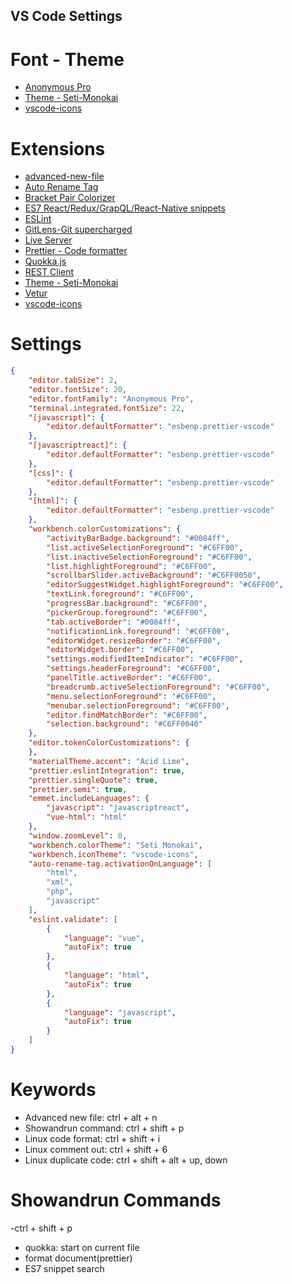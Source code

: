 ## VS Code Settings

# Font - Theme

* [Anonymous Pro](https://www.marksimonson.com/fonts/view/anonymous-pro)
* [Theme - Seti-Monokai](https://marketplace.visualstudio.com/items?itemName=SmukkeKim.theme-setimonokai)
* [vscode-icons](https://marketplace.visualstudio.com/items?itemName=vscode-icons-team.vscode-icons)

# Extensions

* [advanced-new-file](https://marketplace.visualstudio.com/items?itemName=patbenatar.advanced-new-file)
* [Auto Rename Tag](https://marketplace.visualstudio.com/items?itemName=formulahendry.auto-rename-tag)
* [Bracket Pair Colorizer](https://marketplace.visualstudio.com/items?itemName=coenraads.bracket-pair-colorizer)
* [ES7 React/Redux/GrapQL/React-Native snippets](https://marketplace.visualstudio.com/items?itemName=dsznajder.es7-react-js-snippets)
* [ESLint](https://marketplace.visualstudio.com/items?itemName=dbaeumer.vscode-eslint)
* [GitLens-Git supercharged](https://marketplace.visualstudio.com/items?itemName=eamodio.gitlens)
* [Live Server](https://marketplace.visualstudio.com/items?itemName=ritwickdey.LiveServer)
* [Prettier - Code formatter](https://marketplace.visualstudio.com/items?itemName=esbenp.prettier-vscode)
* [Quokka.js](https://marketplace.visualstudio.com/items?itemName=WallabyJs.quokka-vscode)
* [REST Client](https://marketplace.visualstudio.com/items?itemName=humao.rest-client)
* [Theme - Seti-Monokai](https://marketplace.visualstudio.com/items?itemName=SmukkeKim.theme-setimonokai)
* [Vetur](https://marketplace.visualstudio.com/items?itemName=octref.vetur)
* [vscode-icons](https://marketplace.visualstudio.com/items?itemName=vscode-icons-team.vscode-icons)

# Settings

```json
{
    "editor.tabSize": 2,
    "editor.fontSize": 20,
    "editor.fontFamily": "Anonymous Pro",
    "terminal.integrated.fontSize": 22,
    "[javascript]": {
        "editor.defaultFormatter": "esbenp.prettier-vscode"
    },
    "[javascriptreact]": {
        "editor.defaultFormatter": "esbenp.prettier-vscode"
    },
    "[css]": {
        "editor.defaultFormatter": "esbenp.prettier-vscode"
    },
    "[html]": {
        "editor.defaultFormatter": "esbenp.prettier-vscode"
    },
    "workbench.colorCustomizations": {
        "activityBarBadge.background": "#0084ff",
        "list.activeSelectionForeground": "#C6FF00",
        "list.inactiveSelectionForeground": "#C6FF00",
        "list.highlightForeground": "#C6FF00",
        "scrollbarSlider.activeBackground": "#C6FF0050",
        "editorSuggestWidget.highlightForeground": "#C6FF00",
        "textLink.foreground": "#C6FF00",
        "progressBar.background": "#C6FF00",
        "pickerGroup.foreground": "#C6FF00",
        "tab.activeBorder": "#0084ff",
        "notificationLink.foreground": "#C6FF00",
        "editorWidget.resizeBorder": "#C6FF00",
        "editorWidget.border": "#C6FF00",
        "settings.modifiedItemIndicator": "#C6FF00",
        "settings.headerForeground": "#C6FF00",
        "panelTitle.activeBorder": "#C6FF00",
        "breadcrumb.activeSelectionForeground": "#C6FF00",
        "menu.selectionForeground": "#C6FF00",
        "menubar.selectionForeground": "#C6FF00",
        "editor.findMatchBorder": "#C6FF00",
        "selection.background": "#C6FF0040"
    },
    "editor.tokenColorCustomizations": {
    },
    "materialTheme.accent": "Acid Lime",
    "prettier.eslintIntegration": true,
    "prettier.singleQuote": true,
    "prettier.semi": true,
    "emmet.includeLanguages": {
        "javascript": "javascriptreact",
        "vue-html": "html"
    },
    "window.zoomLevel": 0,
    "workbench.colorTheme": "Seti Monokai",
    "workbench.iconTheme": "vscode-icons",
    "auto-rename-tag.activationOnLanguage": [
        "html",
        "xml",
        "php",
        "javascript"
    ],
    "eslint.validate": [
        {
            "language": "vue",
            "autoFix": true
        },
        {
            "language": "html",
            "autoFix": true
        },
        {
            "language": "javascript",
            "autoFix": true
        }
    ]
}
```

# Keywords

* Advanced new file: ctrl + alt + n
* Showandrun command: ctrl + shift + p
* Linux code format: ctrl + shift + i
* Linux comment out: ctrl + shift + 6
* Linux duplicate code: ctrl + shift + alt + up, down

# Showandrun Commands 
  -ctrl + shift + p
  
* quokka: start on current file
* format document(prettier)
* ES7 snippet search
